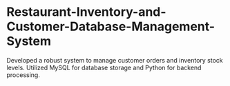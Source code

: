 # Restaurant-Inventory-and-Customer-Database-Management-System
 Developed a robust system to manage customer orders and inventory stock levels. Utilized MySQL for database storage and Python for backend processing.
